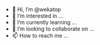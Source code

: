 - 👋 Hi, I’m @wekatop
- 👀 I’m interested in ...
- 🌱 I’m currently learning ...
- 💞️ I’m looking to collaborate on ...
- 📫 How to reach me ...

<!---
wekatop/wekatop is a ✨ special ✨ repository because its `README.md` (this file) appears on your GitHub profile.
You can click the Preview link to take a look at your changes.
--->
